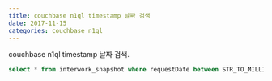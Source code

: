 ```yaml
---
title: couchbase n1ql timestamp 날짜 검색
date: 2017-11-15
categories: couchbase n1ql
---
```


couchbase n1ql timestamp 날짜 검색. 

```sql
select * from interwork_snapshot where requestDate between STR_TO_MILLIS('2017-11-14') and STR_TO_MILLIS('2017-11-16')
```
